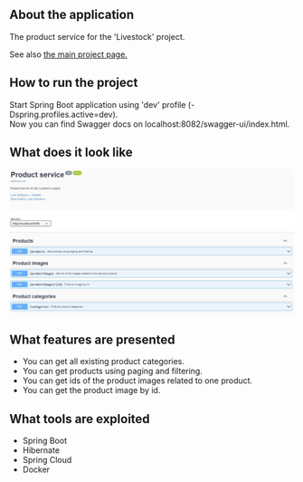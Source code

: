 <a name="readme-top"></a>

## About the application
The product service for the 'Livestock' project.
<p>
See also <a href="https://github.com/lukesukhanov/livestock">the main project page.</a>

## How to run the project
Start Spring Boot application using 'dev' profile (-Dspring.profiles.active=dev).<br />
Now you can find Swagger docs on localhost:8082/swagger-ui/index.html.

## What does it look like
![alt text](https://github.com/lukesukhanov/livestock-product-service/blob/main/screenshot-products.jpg)

## What features are presented
<ul>
  <li>You can get all existing product categories.</li>
  <li>You can get products using paging and filtering.</li>
  <li>You can get ids of the product images related to one product.</li>
  <li>You can get the product image by id.</li>
</ul>

## What tools are exploited
<ul>
  <li>Spring Boot</li>
  <li>Hibernate</li>
  <li>Spring Cloud</li>
  <li>Docker</li>
</ul>
